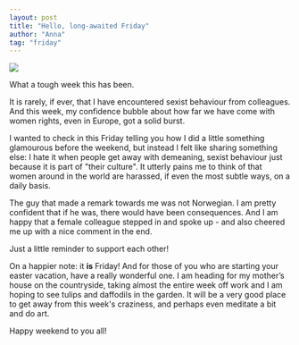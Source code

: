```yaml
---
layout: post
title: "Hello, long-awaited Friday"
author: "Anna"
tag: "friday"
---
```


<img border="0" src="https://live.staticflickr.com/7830/47591952511_e0188c0df0_c.jpg">

What a tough week this has been.

It is rarely, if ever, that I have encountered sexist behaviour from colleagues. And this week, my confidence bubble about how far we have come with women rights, even in Europe, got a solid burst.

I wanted to check in this Friday telling you how I did a little something glamourous before the weekend, but instead I felt like sharing something else: I hate it when people get away with demeaning, sexist behaviour just because it is part of "their culture". It utterly pains me to think of that women around in the world are harassed, if even the most subtle ways, on a daily basis. 

The guy that made a remark towards me was not Norwegian.  I am pretty confident that if he was, there would have been consequences. And I am happy that a female colleague stepped in and spoke up - and also cheered me up with a nice comment in the end. 

Just a little reminder to support each other! 

On a happier note: it **is** Friday! And for those of you who are starting your easter vacation, have a really wonderful one. I am heading for my mother’s house on the countryside, taking almost the entire week off work and I am hoping to see tulips and daffodils in the garden. It will be a very good place to get away from this week's craziness, and perhaps even meditate a bit and do art. 

Happy weekend to you all!
